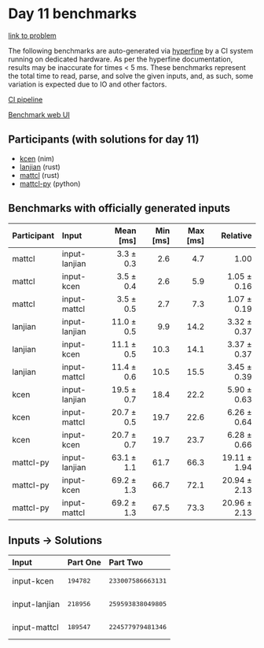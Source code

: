 # Day 11 benchmarks

[link to problem](https://adventofcode.com/2024/day/11)

The following benchmarks are auto-generated via
[hyperfine](https://github.com/sharkdp/hyperfine) by a CI system running on
dedicated hardware. As per the hyperfine documentation, results may be
inaccurate for times < 5 ms. These benchmarks represent the total time to read,
parse, and solve the given inputs, and, as such, some variation is expected due
to IO and other factors.

[CI pipeline](http://ci.papercode.net:8080/teams/main/pipelines/aoc2024)

[Benchmark web UI](https://aoc.ancalagon.black)


## Participants (with solutions for day 11)

- [kcen](https://github.com/kcen/aoc2024) (nim)
- [lanjian](https://github.com/lanjian/aoc-2024) (rust)
- [mattcl](https://github.com/mattcl/aoc2024) (rust)
- [mattcl-py](https://github.com/mattcl/aoc2024-py) (python)


## Benchmarks with officially generated inputs

| Participant | Input | Mean [ms] | Min [ms] | Max [ms] | Relative |
|:---|:---|---:|---:|---:|---:|
| mattcl | input-lanjian | 3.3 ± 0.3 | 2.6 | 4.7 | 1.00 |
| mattcl | input-kcen | 3.5 ± 0.4 | 2.6 | 5.9 | 1.05 ± 0.16 |
| mattcl | input-mattcl | 3.5 ± 0.5 | 2.7 | 7.3 | 1.07 ± 0.19 |
| lanjian | input-lanjian | 11.0 ± 0.5 | 9.9 | 14.2 | 3.32 ± 0.37 |
| lanjian | input-kcen | 11.1 ± 0.5 | 10.3 | 14.1 | 3.37 ± 0.37 |
| lanjian | input-mattcl | 11.4 ± 0.6 | 10.5 | 15.5 | 3.45 ± 0.39 |
| kcen | input-lanjian | 19.5 ± 0.7 | 18.4 | 22.2 | 5.90 ± 0.63 |
| kcen | input-mattcl | 20.7 ± 0.5 | 19.7 | 22.6 | 6.26 ± 0.64 |
| kcen | input-kcen | 20.7 ± 0.7 | 19.7 | 23.7 | 6.28 ± 0.66 |
| mattcl-py | input-lanjian | 63.1 ± 1.1 | 61.7 | 66.3 | 19.11 ± 1.94 |
| mattcl-py | input-kcen | 69.2 ± 1.3 | 66.7 | 72.1 | 20.94 ± 2.13 |
| mattcl-py | input-mattcl | 69.2 ± 1.3 | 67.5 | 73.3 | 20.96 ± 2.13 |


## Inputs -> Solutions

| Input | Part One | Part Two |
|:---|:---|:---|
|input-kcen|<pre>194782</pre>|<pre>233007586663131</pre>|
|input-lanjian|<pre>218956</pre>|<pre>259593838049805</pre>|
|input-mattcl|<pre>189547</pre>|<pre>224577979481346</pre>|